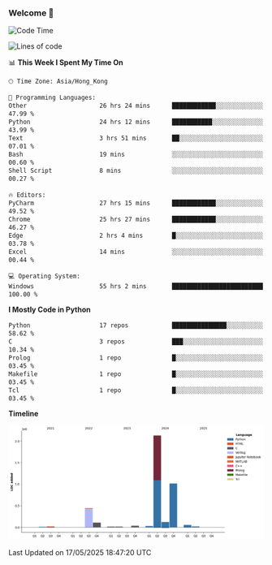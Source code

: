 ### Welcome 👋

<!--START_SECTION:waka-->
![Code Time](http://img.shields.io/badge/Code%20Time-2%2C015%20hrs%2031%20mins-blue)

![Lines of code](https://img.shields.io/badge/From%20Hello%20World%20I%27ve%20Written-4.0%20million%20lines%20of%20code-blue)

📊 **This Week I Spent My Time On** 

```text
🕑︎ Time Zone: Asia/Hong_Kong

💬 Programming Languages: 
Other                    26 hrs 24 mins      ████████████░░░░░░░░░░░░░   47.99 % 
Python                   24 hrs 12 mins      ███████████░░░░░░░░░░░░░░   43.99 % 
Text                     3 hrs 51 mins       ██░░░░░░░░░░░░░░░░░░░░░░░   07.01 % 
Bash                     19 mins             ░░░░░░░░░░░░░░░░░░░░░░░░░   00.60 % 
Shell Script             8 mins              ░░░░░░░░░░░░░░░░░░░░░░░░░   00.27 % 

🔥 Editors: 
PyCharm                  27 hrs 15 mins      ████████████░░░░░░░░░░░░░   49.52 % 
Chrome                   25 hrs 27 mins      ████████████░░░░░░░░░░░░░   46.27 % 
Edge                     2 hrs 4 mins        █░░░░░░░░░░░░░░░░░░░░░░░░   03.78 % 
Excel                    14 mins             ░░░░░░░░░░░░░░░░░░░░░░░░░   00.44 % 

💻 Operating System: 
Windows                  55 hrs 2 mins       █████████████████████████   100.00 % 
```

**I Mostly Code in Python** 

```text
Python                   17 repos            ███████████████░░░░░░░░░░   58.62 % 
C                        3 repos             ███░░░░░░░░░░░░░░░░░░░░░░   10.34 % 
Prolog                   1 repo              █░░░░░░░░░░░░░░░░░░░░░░░░   03.45 % 
Makefile                 1 repo              █░░░░░░░░░░░░░░░░░░░░░░░░   03.45 % 
Tcl                      1 repo              █░░░░░░░░░░░░░░░░░░░░░░░░   03.45 % 
```



**Timeline**

![Lines of Code chart](https://raw.githubusercontent.com/xhj2501/xhj2501/main/assets/bar_graph.png)


 Last Updated on 17/05/2025 18:47:20 UTC
<!--END_SECTION:waka-->

